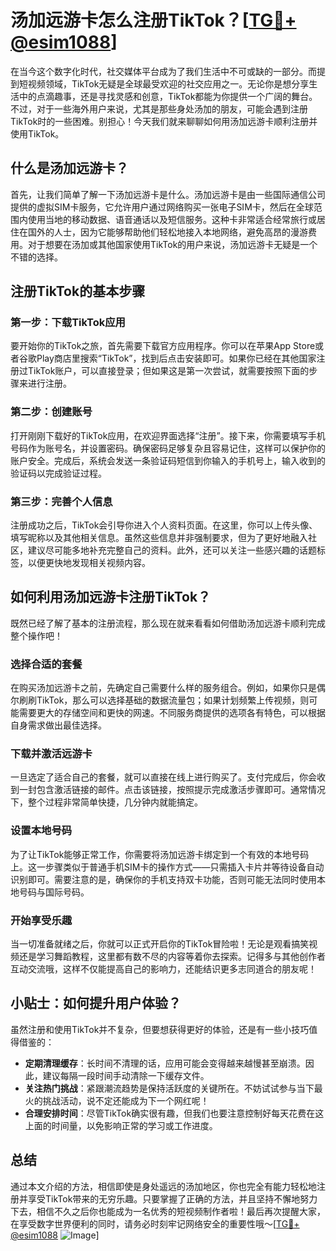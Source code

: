 # 汤加远游卡怎么注册TikTok？[[TG💪+ @esim1088](https://t.me/s/esim1088)]

在当今这个数字化时代，社交媒体平台成为了我们生活中不可或缺的一部分。而提到短视频领域，TikTok无疑是全球最受欢迎的社交应用之一。无论你是想分享生活中的点滴趣事，还是寻找灵感和创意，TikTok都能为你提供一个广阔的舞台。不过，对于一些海外用户来说，尤其是那些身处汤加的朋友，可能会遇到注册TikTok时的一些困难。别担心！今天我们就来聊聊如何用汤加远游卡顺利注册并使用TikTok。

## 什么是汤加远游卡？

首先，让我们简单了解一下汤加远游卡是什么。汤加远游卡是由一些国际通信公司提供的虚拟SIM卡服务，它允许用户通过网络购买一张电子SIM卡，然后在全球范围内使用当地的移动数据、语音通话以及短信服务。这种卡非常适合经常旅行或居住在国外的人士，因为它能够帮助他们轻松地接入本地网络，避免高昂的漫游费用。对于想要在汤加或其他国家使用TikTok的用户来说，汤加远游卡无疑是一个不错的选择。

## 注册TikTok的基本步骤

### 第一步：下载TikTok应用

要开始你的TikTok之旅，首先需要下载官方应用程序。你可以在苹果App Store或者谷歌Play商店里搜索“TikTok”，找到后点击安装即可。如果你已经在其他国家注册过TikTok账户，可以直接登录；但如果这是第一次尝试，就需要按照下面的步骤来进行注册。

### 第二步：创建账号

打开刚刚下载好的TikTok应用，在欢迎界面选择“注册”。接下来，你需要填写手机号码作为账号名，并设置密码。确保密码足够复杂且容易记住，这样可以保护你的账户安全。完成后，系统会发送一条验证码短信到你输入的手机号上，输入收到的验证码以完成验证过程。

### 第三步：完善个人信息

注册成功之后，TikTok会引导你进入个人资料页面。在这里，你可以上传头像、填写昵称以及其他相关信息。虽然这些信息并非强制要求，但为了更好地融入社区，建议尽可能多地补充完整自己的资料。此外，还可以关注一些感兴趣的话题标签，以便更快地发现相关视频内容。

## 如何利用汤加远游卡注册TikTok？

既然已经了解了基本的注册流程，那么现在就来看看如何借助汤加远游卡顺利完成整个操作吧！

### 选择合适的套餐

在购买汤加远游卡之前，先确定自己需要什么样的服务组合。例如，如果你只是偶尔刷刷TikTok，那么可以选择基础的数据流量包；如果计划频繁上传视频，则可能需要更大的存储空间和更快的网速。不同服务商提供的选项各有特色，可以根据自身需求做出最佳选择。

### 下载并激活远游卡

一旦选定了适合自己的套餐，就可以直接在线上进行购买了。支付完成后，你会收到一封包含激活链接的邮件。点击该链接，按照提示完成激活步骤即可。通常情况下，整个过程非常简单快捷，几分钟内就能搞定。

### 设置本地号码

为了让TikTok能够正常工作，你需要将汤加远游卡绑定到一个有效的本地号码上。这一步骤类似于普通手机SIM卡的操作方式——只需插入卡片并等待设备自动识别即可。需要注意的是，确保你的手机支持双卡功能，否则可能无法同时使用本地号码与国际号码。

### 开始享受乐趣

当一切准备就绪之后，你就可以正式开启你的TikTok冒险啦！无论是观看搞笑视频还是学习舞蹈教程，这里都有数不尽的内容等着你去探索。记得多与其他创作者互动交流哦，这样不仅能提高自己的影响力，还能结识更多志同道合的朋友呢！

## 小贴士：如何提升用户体验？

虽然注册和使用TikTok并不复杂，但要想获得更好的体验，还是有一些小技巧值得借鉴的：

- **定期清理缓存**：长时间不清理的话，应用可能会变得越来越慢甚至崩溃。因此，建议每隔一段时间手动清除一下缓存文件。
- **关注热门挑战**：紧跟潮流趋势是保持活跃度的关键所在。不妨试试参与当下最火的挑战活动，说不定还能成为下一个网红呢！
- **合理安排时间**：尽管TikTok确实很有趣，但我们也要注意控制好每天花费在这上面的时间量，以免影响正常的学习或工作进度。

## 总结

通过本文介绍的方法，相信即使是身处遥远的汤加地区，你也完全有能力轻松地注册并享受TikTok带来的无穷乐趣。只要掌握了正确的方法，并且坚持不懈地努力下去，相信不久之后你也能成为一名优秀的短视频制作者啦！最后再次提醒大家，在享受数字世界便利的同时，请务必时刻牢记网络安全的重要性哦～[[TG💪+ @esim1088](https://t.me/s/esim1088) ![Image](https://i.postimg.cc/4NQfJmqS/Snipaste-2025-05-13-00-14-12.png)]